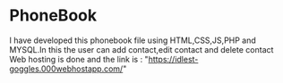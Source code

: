 # PhoneBook
I have developed this phonebook file using HTML,CSS,JS,PHP and MYSQL.In this the user can add contact,edit contact and delete contact
Web hosting is done and the link is : "https://idlest-goggles.000webhostapp.com/" 
